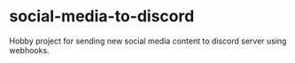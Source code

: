 # social-media-to-discord

Hobby project for sending new social media content to discord server using webhooks.
